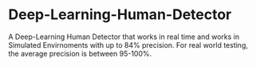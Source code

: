 # Deep-Learning-Human-Detector
A Deep-Learning Human Detector that works in real time and works in Simulated Envirnoments with up to 84% precision. For real world testing, the average precision is between 95-100%.
